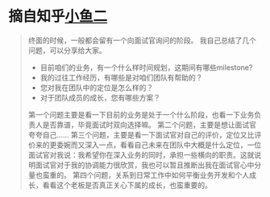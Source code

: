 # 摘自知乎[小鱼二](https://zhuanlan.zhihu.com/p/84087044)

> 终面的时候，一般都会留有一个向面试官询问的阶段。 我自己总结了几个问题，可以分享给大家。
>
> - 目前咱们的业务，有一个什么样时间规划，这期间有哪些milestone?
> - 我的过往工作经历，有哪些是对咱们团队有帮助的？
> - 您对我在团队中的定位是怎么样的？
> - 对于团队成员的成长，您有哪些方案？
>
> 第一个问题主要是看一下目前的业务是处于一个什么阶段，也看一下业务负责人是否靠谱，毕竟面试时双向选择嘛。
> 第二个问题，主要是想让面试官夸夸自己……
> 第三个问题，主要是看一下面试官对自己的评价，定位又比评价来的更委婉而又深入一点，看看自己未来在团队中大概是什么定位，一位面试官对我说：我希望你在深入业务的同时，承担一些横向的职责。这就说明面试官对于我的协调能力很欣赏，我也可以暂且推断出我在面试官心中分量也蛮重的。
> 第四个问题，关系到日常工作中如何平衡业务开发和个人成长，看看这个老板是否真正关心下属的成长，也蛮重要的。